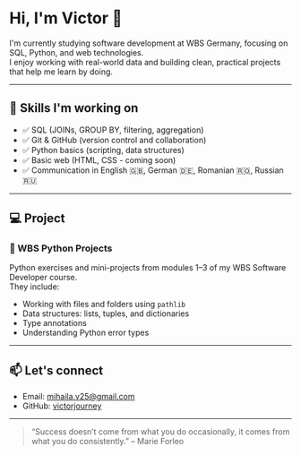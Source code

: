 # Hi, I'm Victor 👋

I'm currently studying software development at WBS Germany, focusing on SQL, Python, and web technologies.  
I enjoy working with real-world data and building clean, practical projects that help me learn by doing.

---

## 🧠 Skills I'm working on

- ✅ SQL (JOINs, GROUP BY, filtering, aggregation)
- ✅ Git & GitHub (version control and collaboration)
- ✅ Python basics (scripting, data structures)
- ✅ Basic web (HTML, CSS - coming soon)
- ✅ Communication in English 🇬🇧, German 🇩🇪, Romanian 🇷🇴, Russian 🇷🇺

---

## 💻 Project

### 🔹 WBS Python Projects  
Python exercises and mini-projects from modules 1–3 of my WBS Software Developer course.  
They include:
- Working with files and folders using `pathlib`
- Data structures: lists, tuples, and dictionaries
- Type annotations
- Understanding Python error types




---

## 📫 Let's connect

- Email: mihaila.v25@gmail.com  
- GitHub: [victorjourney](https://github.com/victorjourney)

---

> “Success doesn’t come from what you do occasionally, it comes from what you do consistently.” – Marie Forleo
